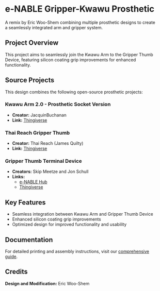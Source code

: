 # e-NABLE Gripper-Kwawu Prosthetic

A remix by Eric Woo-Shem combining multiple prosthetic designs to create a seamlessly integrated arm and gripper system.

## Project Overview

This project aims to seamlessly join the Kwawu Arm to the Gripper Thumb Device, featuring silicon coating grip improvements for enhanced functionality.

## Source Projects

This design combines the following open-source prosthetic projects:

### Kwawu Arm 2.0 - Prosthetic Socket Version
- **Creator:** JacquinBuchanan
- **Link:** [Thingiverse](https://www.thingiverse.com/thing:2841281)

### Thai Reach Gripper Thumb
- **Creator:** Thai Reach (James Quilty)
- **Link:** [Thingiverse](https://www.thingiverse.com/thing:4787450)

### Gripper Thumb Terminal Device
- **Creators:** Skip Meetze and Jon Schull
- **Links:**
  - [e-NABLE Hub](https://hub.e-nable.org/s/e-nable-devices/wiki/Gripper+Thumb+Terminal+Device)
  - [Thingiverse](https://www.thingiverse.com/thing:1908866)

## Key Features

- Seamless integration between Kwawu Arm and Gripper Thumb Device
- Enhanced silicon coating grip improvements
- Optimized design for improved functionality and usability

## Documentation

For detailed printing and assembly instructions, visit our [comprehensive guide](https://docs.google.com/document/d/e/2PACX-1vQiE61WLvWIIf0l21KY_aq2EyqqXtYlE5avX8kokdrgHoe-9YLW6Rk-tTG_0t6x4ZzcVl86VRpsMSOM/pub).

## Credits

**Design and Modification:** Eric Woo-Shem
